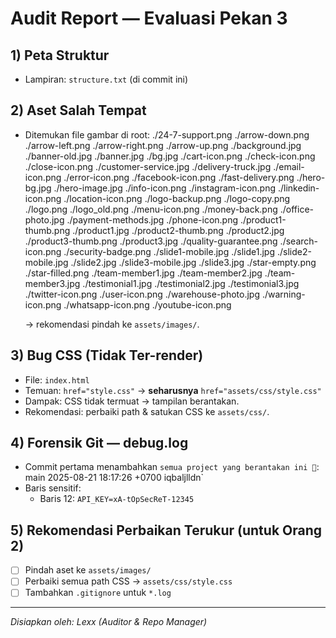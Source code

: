 # Audit Report — Evaluasi Pekan 3

## 1) Peta Struktur

- Lampiran: `structure.txt` (di commit ini)

## 2) Aset Salah Tempat

- Ditemukan file gambar di root:
  ./24-7-support.png
  ./arrow-down.png
  ./arrow-left.png
  ./arrow-right.png
  ./arrow-up.png
  ./background.jpg
  ./banner-old.jpg
  ./banner.jpg
  ./bg.jpg
  ./cart-icon.png
  ./check-icon.png
  ./close-icon.png
  ./customer-service.jpg
  ./delivery-truck.jpg
  ./email-icon.png
  ./error-icon.png
  ./facebook-icon.png
  ./fast-delivery.png
  ./hero-bg.jpg
  ./hero-image.jpg
  ./info-icon.png
  ./instagram-icon.png
  ./linkedin-icon.png
  ./location-icon.png
  ./logo-backup.png
  ./logo-copy.png
  ./logo.png
  ./logo_old.png
  ./menu-icon.png
  ./money-back.png
  ./office-photo.jpg
  ./payment-methods.jpg
  ./phone-icon.png
  ./product1-thumb.png
  ./product1.jpg
  ./product2-thumb.png
  ./product2.jpg
  ./product3-thumb.png
  ./product3.jpg
  ./quality-guarantee.png
  ./search-icon.png
  ./security-badge.png
  ./slide1-mobile.jpg
  ./slide1.jpg
  ./slide2-mobile.jpg
  ./slide2.jpg
  ./slide3-mobile.jpg
  ./slide3.jpg
  ./star-empty.png
  ./star-filled.png
  ./team-member1.jpg
  ./team-member2.jpg
  ./team-member3.jpg
  ./testimonial1.jpg
  ./testimonial2.jpg
  ./testimonial3.jpg
  ./twitter-icon.png
  ./user-icon.png
  ./warehouse-photo.jpg
  ./warning-icon.png
  ./whatsapp-icon.png
  ./youtube-icon.png

  → rekomendasi pindah ke `assets/images/`.

## 3) Bug CSS (Tidak Ter-render)

- File: `index.html`
- Temuan: `href="style.css"` → **seharusnya** `href="assets/css/style.css"`
- Dampak: CSS tidak termuat → tampilan berantakan.
- Rekomendasi: perbaiki path & satukan CSS ke `assets/css/`.

## 4) Forensik Git — debug.log

- Commit pertama menambahkan `semua project yang berantakan ini 🗿`: main 2025-08-21 18:17:26 +0700 iqbaljlldn`
- Baris sensitif:
  - Baris 12: `API_KEY=xA-tOpSecReT-12345`

## 5) Rekomendasi Perbaikan Terukur (untuk Orang 2)

- [ ] Pindah aset ke `assets/images/`
- [ ] Perbaiki semua path CSS → `assets/css/style.css`
- [ ] Tambahkan `.gitignore` untuk `*.log`

---

_Disiapkan oleh: Lexx (Auditor & Repo Manager)_
